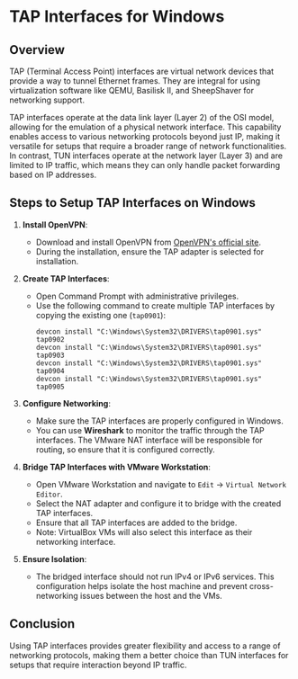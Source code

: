 # TAP Interfaces for Windows

## Overview
TAP (Terminal Access Point) interfaces are virtual network devices that provide a way to tunnel Ethernet frames. They are integral for using virtualization software like QEMU, Basilisk II, and SheepShaver for networking support.

TAP interfaces operate at the data link layer (Layer 2) of the OSI model, allowing for the emulation of a physical network interface. This capability enables access to various networking protocols beyond just IP, making it versatile for setups that require a broader range of network functionalities. In contrast, TUN interfaces operate at the network layer (Layer 3) and are limited to IP traffic, which means they can only handle packet forwarding based on IP addresses.

## Steps to Setup TAP Interfaces on Windows

1. **Install OpenVPN**:
   - Download and install OpenVPN from [OpenVPN's official site](https://openvpn.net/community-downloads/).
   - During the installation, ensure the TAP adapter is selected for installation.

2. **Create TAP Interfaces**:
   - Open Command Prompt with administrative privileges.
   - Use the following command to create multiple TAP interfaces by copying the existing one (`tap0901`):
     ```shell
     devcon install "C:\Windows\System32\DRIVERS\tap0901.sys" tap0902
     devcon install "C:\Windows\System32\DRIVERS\tap0901.sys" tap0903
     devcon install "C:\Windows\System32\DRIVERS\tap0901.sys" tap0904
     devcon install "C:\Windows\System32\DRIVERS\tap0901.sys" tap0905
     ```

3. **Configure Networking**:
   - Make sure the TAP interfaces are properly configured in Windows.
   - You can use **Wireshark** to monitor the traffic through the TAP interfaces. The VMware NAT interface will be responsible for routing, so ensure that it is configured correctly.

4. **Bridge TAP Interfaces with VMware Workstation**:
   - Open VMware Workstation and navigate to `Edit` -> `Virtual Network Editor`.
   - Select the NAT adapter and configure it to bridge with the created TAP interfaces.
   - Ensure that all TAP interfaces are added to the bridge.
   - Note: VirtualBox VMs will also select this interface as their networking interface.

5. **Ensure Isolation**:
   - The bridged interface should not run IPv4 or IPv6 services. This configuration helps isolate the host machine and prevent cross-networking issues between the host and the VMs.

## Conclusion
Using TAP interfaces provides greater flexibility and access to a range of networking protocols, making them a better choice than TUN interfaces for setups that require interaction beyond IP traffic.